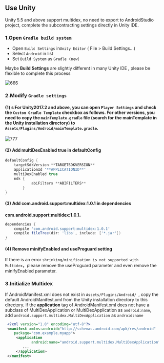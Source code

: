## Use Unity

Unity 5.5 and above support multidex, no need to export to AndroidStudio project, complete the subcontracting settings directly in Unity IDE.

### 1.Open `Gradle build system`

- Open `Build Settings` in`Unity Editor`  ( File > Build Settings…)
- Select `Android` in list
- Set `Build System` as `Gradle (new)`

Maybe **Build Settings** are slightly different in many Unity IDE , please be flexible to complete this process

![666](http://docs.upltv.com/uploads/201807/5b39e51a967db_5b39e51a.jpeg "666")

### 2.Modify `Gradle settings`
####  (1)  s For Unity2017.2 and above, you can open `Player Settings` and check the `Custom Gradle Template` checkbox as follows. For other versions, you need to copy the `mainTemplate.gradle` file (search for the mainTemplate in the Unity installation directory) to `Assets/Plugins/Android/mainTemplate.gradle`.
![777](http://docs.upltv.com/uploads/201807/5b39ec4b74539_5b39ec4b.jpeg "777")

#### (2) Add **multiDexEnabled true** in **defaultConfig**

```groovy
defaultConfig {
    targetSdkVersion **TARGETSDKVERSION**
    applicationId '**APPLICATIONID**'
    multiDexEnabled true
    ndk {
            abiFilters **ABIFILTERS**
        }
}
```

#### (3) Add **com.android.support:multidex:1.0.1** in dependencies
**com.android.support:multidex:1.0.1**。
```groovy
dependencies {
    compile 'com.android.support:multidex:1.0.1'
    compile fileTree(dir: 'libs', include: ['*.jar'])
}
```

#### (4) Remove minifyEnabled and useProguard setting
If there is an error `shrinking/minification is not supported with Multidex`，please remove the useProguard parameter and even remove the minifyEnabled parameter.

### 3.Initialize Multidex 
If AndroidManifest.xml does not exist in `Assets/Plugins/Android/ `, copy the default AndroidManifest.xml from the Unity installation directory to this directory. If the **application** tag of AndroidManifest.xml does not have a subclass of MultiDexApplication or MultiDexApplication as `android:name`, add `android.support.multidex.MultiDexApplication` as `android:name`

```xml
 <?xml version="1.0" encoding="utf-8"?>
 <manifest xmlns:android="http://schemas.android.com/apk/res/android"
    package="com.example.myapp">
     <application
            android:name="android.support.multidex.MultiDexApplication" >
        ...
     </application>
 </manifest>
```
